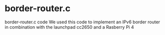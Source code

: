 # border-router.c
border-router.c code 
We used this code to implement an IPv6 border router in combination with the launchpad cc2650 and a Rasberry Pi 4
